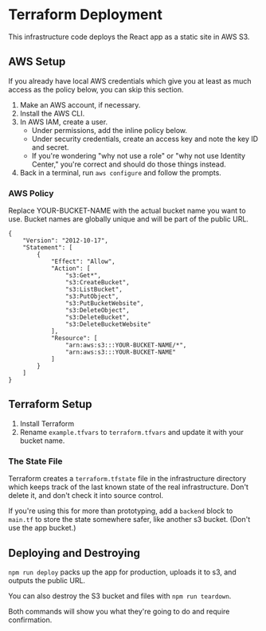# Terraform Deployment

This infrastructure code deploys the React app as a static site in AWS S3.

## AWS Setup

If you already have local AWS credentials which give you at least as much access as the policy below, you can skip this section.

1. Make an AWS account, if necessary.
1. Install the AWS CLI.
1. In AWS IAM, create a user.
   * Under permissions, add the inline policy below.
   * Under security credentials, create an access key and note the key ID and secret.
   * If you're wondering "why not use a role" or "why not use Identity Center," you're correct and should do those things instead.
1. Back in a terminal, run `aws configure` and follow the prompts.

### AWS Policy

Replace YOUR-BUCKET-NAME with the actual bucket name you want to use. Bucket names are globally unique and will be part of the public URL.

```
{
    "Version": "2012-10-17",
    "Statement": [
        {
            "Effect": "Allow",
            "Action": [
                "s3:Get*",
                "s3:CreateBucket",
                "s3:ListBucket",
                "s3:PutObject",
                "s3:PutBucketWebsite",
                "s3:DeleteObject",
                "s3:DeleteBucket",
                "s3:DeleteBucketWebsite"
            ],
            "Resource": [
                "arn:aws:s3:::YOUR-BUCKET-NAME/*",
                "arn:aws:s3:::YOUR-BUCKET-NAME"
            ]
        }
    ]
}
```

## Terraform Setup

1. Install Terraform
1. Rename `example.tfvars` to `terraform.tfvars` and update it with your bucket name.

### The State File

Terraform creates a `terraform.tfstate` file in the infrastructure directory which keeps track of the last known state of the real infrastructure. Don't delete it, and don't check it into source control.

If you're using this for more than prototyping, add a `backend` block to `main.tf` to store the state somewhere safer, like another s3 bucket. (Don't use the app bucket.)

## Deploying and Destroying

`npm run deploy` packs up the app for production, uploads it to s3, and outputs the public URL.

You can also destroy the S3 bucket and files with `npm run teardown`.

Both commands will show you what they're going to do and require confirmation.
